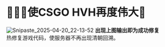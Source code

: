 # 🤬💥👾使CSGO HVH再度伟大👊
![Snipaste_2025-04-20_22-13-52](https://github.com/user-attachments/assets/6e83d1e3-19cd-4554-b16c-f5bcafb363e6)
**出现上图输出即为成功修复**<br>
热修复游戏代码，使服务器不再出现清朝回溯。
